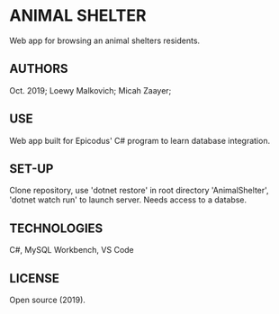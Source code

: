 # ANIMAL SHELTER

Web app for browsing an animal shelters residents. 

## AUTHORS

Oct. 2019;
Loewy Malkovich;
Micah Zaayer;

## USE 

Web app built for Epicodus' C# program to learn database integration. 

## SET-UP

Clone repository, use 'dotnet restore' in root directory 'AnimalShelter', 'dotnet watch run' to launch server. Needs access to a databse.

## TECHNOLOGIES

C#, MySQL Workbench, VS Code

## LICENSE

Open source (2019).